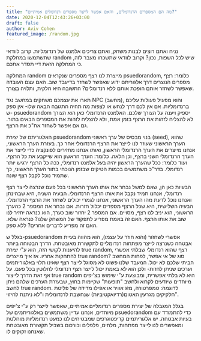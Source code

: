```yaml
---
title: "מה הם המספרים הרנדומלים, והאם אפשר לייצר מספרים רנדומלים אמיתיים?"
date: 2020-12-04T12:43:26+03:00
draft: false
author: Aviv Cohen
featured_image: /random.jpg
---
```


נניח ואתם רוצים לבנות משחק, ואתם צריכים אלמנט של רנדומליות. קרוב לוודאי שתשתמשו במחלקת random שיש לכל השפות, נכון? וקרוב לוודאי שתשכחו מעבר לזה, כי המחלקה הזאת דיי תסדר אתכם.

המחלקה random מייצרת לנו רצף מספרים שנקראים psuedorandom, כלומר: רצף מספרים הנוצרים דרך אלגוריתם ידוע שאפשר לשחזר בדיעבד שוב. האם עצם העובדה שאפשר לשחזר אותם הופכת אותם ללא רנדומלים? התשובה היא חלקית, ותלויה בצורך.

תארו את עצמכם משחקים במחשב נגד NPC (מחשב), והוא מפעיל פעולות עליכם ברנדומליות. אם אין לכם דרך לנחש או לצפות מה תהיה התגובה הבאה שלו- אין ספק ש- psuedorandom יספיק ויענה על הצורך שלכם. האלמנט הרנדומלי כאן הוא הצורך לא להצליח לזהות את הרצף בזמן אמת, ולא להצליח לזהות את המספרים הבאים בתור. גם אם אפשר לשחזר אח"כ את הרצף. 

האלגוריתם של יצירת psuedorandom בנוי מבסיס של ערך ראשוני (seed), שהוא הערך הראשוני שעוזר לנו לייצר את הרצף הרנדומלי אחר כך. בעזרת הערך הראשוני, אנחנו מייצרים את הערך הרנדומלי הראשון, ואותו אנחנו מחזירים לפונקציה כדי לייצר את הערך הרנדומלי השני ברצף, וכן הלאה. כלומר: הערך הראשון הוא שייקבע את כל הרצף. ועוד כלומר: ככל שהערך הראשון יהיה בעל אלמנט רנדומלי, ככה כל הרצף ירגיש יותר רנדומלי. בדר"כ משתמשים בכמות הטיקים שבזמן הנוכחי בתור הערך הראשוני, כך שתמיד נוכל לקבל רצף שונה.

הבעיות כאן הן, שאם למשל נבחר את אותו הערך הראשוני בכל פעם שנרצה לייצר רצף רנדומלי, אנחנו תמיד נקבל את אותו הרצף הרנדומלי. הבעיה השניה, היא שבהינתן ואנחנו נוכל לדעת מהו הערך הראשוני, אנחנו לגמרי יכולים לשחזר את הרצף הרנדומלי. הבעיה השלישית, היא שכל הרצף מספרים יכלול חזרות. אם נבחר את המספר 2 כהערך הראשוני, הוא יניב לנו רצף, מסויים. אם המספר 2 יחזור שוב כערך, הוא כנראה יחזיר לנו שוב את אותו הרצף. האם זה באמת מפריע לתפקוד של המשחק שלנו? כנראה שלא. האם זה מפריע לדברים אחרים? ללא ספק. 

בגלל ש-psuedorandom אפשרי לשחזור (והוא חוזר על עצמו), הוא מהווה בעיית אבטחה כשנרצה לייצר מפתחות רנדומליים לתקשורת מאובטחת. הדרך הבטוחה ביותר להיענות לקושי הזה, הוא ע"י יצירת true random, רצף שהוא רנדומלי שבלתי אפשרי להתחקות אחריו. אז איך מייצרים true random? סוג של אי אפשר, לפחות המחשב הביתי שלכם לא יכול. המעבד שלנו פשוט לא מסוגל לייצר רצף שאינו תלוי באלגוריתמים וערכים שניתן לחזות- ולכן הוא לא באמת יכול לייצר רצף רנדומלי לחלוטין בכל פעם. על אף זאת הדרך לייצור true random היא לא בלתי אפשרית, ומבוצעת ע"י שימוש בצ'יפים מיוחדים שיודעים לקרוא ולחשב "תופעות" שקיימות בחוץ, שבעזרת הערכים שלהם ניתן לחשב true random. לדוגמה: טמפרטורה, מזג אוויר או אפילו מדידה של פליטת חלקיקים מגרעין האטום(רדיואקטיביות) שנחשבת לרנדומלית ו"לא ניתנת לחיזוי". 

בגלל המגבלה של יצירת מספרים רנדומליים אמיתיים, שאפשר לייצר רק ע"י צ'יפים מיוחדים, אנחנו עדיין משתמשים באלגוריתמים של psuedorandom כדי להתמודד עם בעיות אבטחה. יש אלגוריתמים קריפטוגרפים שמבטיחים לנו כמעט רנדומליות מוחלטת ומאפשרים לנו לייצר מפתחות, מלחים, פלפלים וכורכום בשביל תקשורת מאובטחת שאנחנו זקוקים לו.
